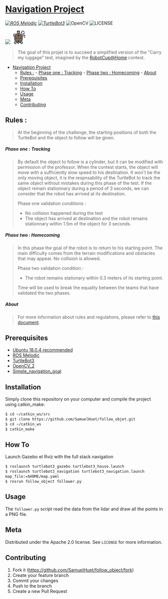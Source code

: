 # [Navigation Project](https://github.com/SamuelHuet/simple_navigation_goals)

_[![ROS Melodic](https://img.shields.io/badge/ROS-Melodic-red)](http://wiki.ros.org/melodic/Installation/Ubuntu)_ _[![TurtleBot3](https://img.shields.io/badge/TurtleBot-3-brightgreen)](http://emanual.robotis.com/docs/en/platform/turtlebot3/pc_setup/)_ ![OpenCV](https://img.shields.io/badge/OpenCV-2-yellow) ![LICENSE](https://img.shields.io/badge/LICENSE-Apache%202.0-informational)

<img src="https://upload.wikimedia.org/wikipedia/commons/thumb/b/bb/Ros_logo.svg/800px-Ros_logo.svg.png" width="110"> ![MelodicTurtle][melodic-turtle]

>The goal of this projet is to succeed a simplified version of the "Carry my luggage" test, imagined by the [RobotCup@Home](https://athome.robocup.org) contest.

- [Navigation Project](#navigation-project)
  - [Rules :](#rules)
        - [Phase one : Tracking](#phase-one--tracking)
        - [Phase two : Homecoming](#phase-two--homecoming)
        - [About](#about)
  - [Prerequisites](#prerequisites)
  - [Installation](#installation)
  - [How To](#how-to)
  - [Usage](#usage)
  - [Meta](#meta)
  - [Contributing](#contributing)


## Rules :

>At the beginning of the challenge, the starting positions of both the TurtleBot and the object to follow will be given.

##### Phase one : Tracking

>By default the object to follow is a cylinder, but it can be modified with permission of the professor. When the contest starts, the object will move with a sufficiently slow speed to his destination. It won't be the only moving object, it is the respnsability of the TurtleBot to track the same object without mistakes during this phase of the test. If the object remain stationnary during a period of 3 seconds, we can consider that the robot has arrived at its destination.
>
>Phase one validation conditions :
>  - No collision happened during the test
>  - The object has arrived at destination and the robot remains stationnary within 1.5m of the object for 3 seconds.

##### Phase two : Homecoming

>In this phase the goal of the robot is to return to his starting point. The main difficulty comes from the terrain modifications and obstacles that may appear. No collision is allowed.
>
>Phase two validation condition :
>  - The robot remains stationary within 0.3 meters of its starting point.
>
>Time will be used to break the equality between the teams that have validated the two phases.

##### About

>For more information about rules and regulations, please refer to [this document](https://robocupathome.github.io/RuleBook/rulebook/master.pdf).

## Prerequisites

- [Ubuntu 18.0.4 recommended](https://ubuntu.com/download/desktop)
- [ROS Melodic](http://wiki.ros.org/melodic/Installation/Ubuntu)
- [TurtleBot3](http://emanual.robotis.com/docs/en/platform/turtlebot3/pc_setup/)
- [OpenCV_2](https://opencv.org/)
- [Simple_navigation_goal](https://gitlab.com/catie_robotics/slam/tiago/simple_navigation_goals)

## Installation

Simply clone this repository on your computer and compile the project using catkin_make:
```
$ cd ~/catkin_ws/src
$ git clone https://github.com/SamuelHuet/follow_objet.git
$ cd ~/catkin_ws
$ catkin_make
```

## How To

Launch Gazebo et Rviz with the full stack navigation
```
$ roslaunch turtlebot3_gazebo turtlebot3_house.launch
$ roslaunch turtlebot3_navigation turtlebot3_navigation.launch map_file:=$HOME/map.yaml
$ rosrun follow_object follower.py
```

## Usage

The `follower.py` script read the data from the lidar and draw all the points in a PNG file.

## Meta

Distributed under the Apache 2.0 license. See ``LICENSE`` for more information.

## Contributing

1. Fork it (<https://github.com/SamuelHuet/follow_object/fork>)
2. Create your feature branch
3. Commit your changes
4. Push to the branch
5. Create a new Pull Request

<!-- Markdown link & img dfn's -->
[melodic-turtle]: https://raw.githubusercontent.com/ros/ros_tutorials/melodic-devel/turtlesim/images/melodic.png
